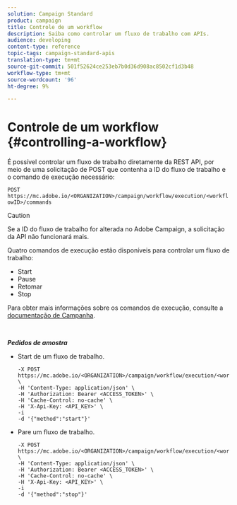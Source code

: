 ```yaml
---
solution: Campaign Standard
product: campaign
title: Controle de um workflow
description: Saiba como controlar um fluxo de trabalho com APIs.
audience: developing
content-type: reference
topic-tags: campaign-standard-apis
translation-type: tm+mt
source-git-commit: 501f52624ce253eb7b0d36d908ac8502cf1d3b48
workflow-type: tm+mt
source-wordcount: '96'
ht-degree: 9%

---
```



# Controle de um workflow {#controlling-a-workflow}

É possível controlar um fluxo de trabalho diretamente da REST API, por meio de uma solicitação de POST que contenha a ID do fluxo de trabalho e o comando de execução necessário:

`POST https://mc.adobe.io/<ORGANIZATION>/campaign/workflow/execution/<workflowID>/commands`

>[!CAUTION]
>
>Se a ID do fluxo de trabalho for alterada no Adobe Campaign, a solicitação da API não funcionará mais.

Quatro comandos de execução estão disponíveis para controlar um fluxo de trabalho:

* Start
* Pause
* Retomar
* Stop

Para obter mais informações sobre os comandos de execução, consulte a [documentação de Campanha](https://docs.adobe.com/content/help/en/campaign-standard/using/managing-processes-and-data/executing-a-workflow/about-workflow-execution.html).

<br/>

***Pedidos de amostra***

* Start de um fluxo de trabalho.

   ```
   -X POST https://mc.adobe.io/<ORGANIZATION>/campaign/workflow/execution/<workflowID>/commands \
   -H 'Content-Type: application/json' \
   -H 'Authorization: Bearer <ACCESS_TOKEN>' \
   -H 'Cache-Control: no-cache' \
   -H 'X-Api-Key: <API_KEY>' \
   -i
   -d '{"method":"start"}'
   ```

   <!-- + réponse -->

* Pare um fluxo de trabalho.

   ```
   -X POST https://mc.adobe.io/<ORGANIZATION>/campaign/workflow/execution/<workflowID>/commands \
   -H 'Content-Type: application/json' \
   -H 'Authorization: Bearer <ACCESS_TOKEN>' \
   -H 'Cache-Control: no-cache' \
   -H 'X-Api-Key: <API_KEY>' \
   -i
   -d '{"method":"stop"}'
   ```

   <!-- + réponse -->
